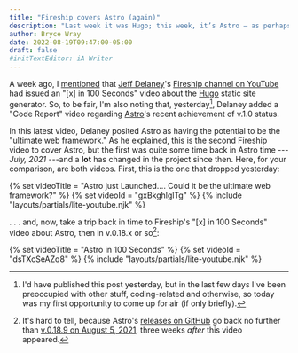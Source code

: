```yaml
---
title: "Fireship covers Astro (again)"
description: "Last week it was Hugo; this week, it’s Astro — as perhaps the “ultimate web framework.”"
author: Bryce Wray
date: 2022-08-19T09:47:00-05:00
draft: false
#initTextEditor: iA Writer
---
```


A week ago, I [mentioned](/posts/2022/08/fireship-100-seconds-hugo-video/) that [Jeff Delaney](https://twitter.com/JeffDelaney23)'s [Fireship channel on YouTube](https://www.youtube.com/c/Fireship) had issued an "[x] in 100 Seconds" video about the [Hugo](https://gohugo.io) static site generator. So, to be fair, I'm also noting that, yesterday[^away], Delaney added a "Code Report" video regarding [Astro](https://astro.build)'s recent achievement of v.1.0 status.

In this latest video, Delaney posited Astro as having the potential to be the "ultimate web framework." As he explained, this is the second Fireship video to cover Astro, but the first was quite some time back in Astro time --- *July, 2021* ---and a **lot** has changed in the project since then. Here, for your comparison, are both videos. First, this is the one that dropped yesterday:

[^away]: I'd have published this post yesterday, but in the last few days I've been preoccupied with other stuff, coding-related and otherwise, so today was my first opportunity to come up for air (if only briefly).

{% set videoTitle = "Astro just Launched.... Could it be the ultimate web framework?" %}
{% set videoId = "gxBkghlglTg" %}
{% include "layouts/partials/lite-youtube.njk" %}

. . . and, now, take a trip back in time to Fireship's "[x] in 100 Seconds" video about Astro, then in v.0.18.x or so[^early]:

[^early]: It's hard to tell, because Astro's [releases on GitHub](https://github.com/withastro/astro/releases) go back no further than [v.0.18.9 on August 5, 2021](https://github.com/withastro/astro/releases/tag/astro%400.18.9), three weeks *after* this video appeared.

{% set videoTitle = "Astro in 100 Seconds" %}
{% set videoId = "dsTXcSeAZq8" %}
{% include "layouts/partials/lite-youtube.njk" %}
